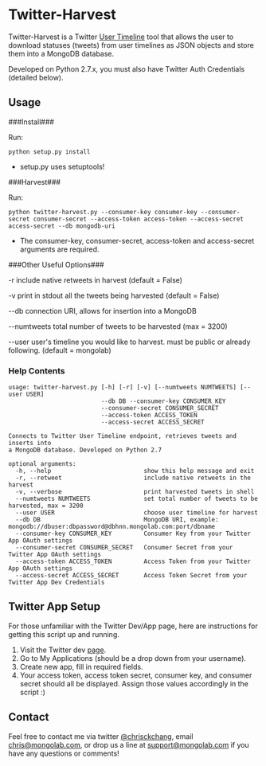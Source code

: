 Twitter-Harvest
====================

Twitter-Harvest is a Twitter [User Timeline](https://dev.twitter.com/docs/api/1.1/get/statuses/user_timeline) tool that allows the user to download statuses (tweets) from user timelines as JSON objects and store them into a MongoDB database.  

Developed on Python 2.7.x, you must also have Twitter Auth Credentials (detailed below).


Usage
---------

###Install###

Run:

    python setup.py install
    
* setup.py uses setuptools!

###Harvest###

Run:

    python twitter-harvest.py --consumer-key consumer-key --consumer-secret consumer-secret --access-token access-token --access-secret access-secret --db mongodb-uri
    
* The consumer-key, consumer-secret, access-token and access-secret arguments are required.

###Other Useful Options###

-r          include native retweets in harvest (default = False)

-v          print in stdout all the tweets being harvested (default = False)

--db        connection URI, allows for insertion into a MongoDB

--numtweets total number of tweets to be harvested (max = 3200)

--user      user's timeline you would like to harvest. must be public or already following. (default = mongolab)

### Help Contents ###
```
usage: twitter-harvest.py [-h] [-r] [-v] [--numtweets NUMTWEETS] [--user USER]
                          --db DB --consumer-key CONSUMER_KEY
                          --consumer-secret CONSUMER_SECRET 
                          --access-token ACCESS_TOKEN 
                          --access-secret ACCESS_SECRET

Connects to Twitter User Timeline endpoint, retrieves tweets and inserts into
a MongoDB database. Developed on Python 2.7

optional arguments:
  -h, --help                          show this help message and exit
  -r, --retweet                       include native retweets in the harvest
  -v, --verbose                       print harvested tweets in shell
  --numtweets NUMTWEETS               set total number of tweets to be harvested, max = 3200
  --user USER                         choose user timeline for harvest
  --db DB                             MongoDB URI, example: mongodb://dbuser:dbpassword@dbhnn.mongolab.com:port/dbname
  --consumer-key CONSUMER_KEY         Consumer Key from your Twitter App OAuth settings
  --consumer-secret CONSUMER_SECRET   Consumer Secret from your Twitter App OAuth settings
  --access-token ACCESS_TOKEN         Access Token from your Twitter App OAuth settings
  --access-secret ACCESS_SECRET       Access Token Secret from your Twitter App Dev Credentials
```

Twitter App Setup
-----------------

For those unfamiliar with the Twitter Dev/App page, here are instructions for getting this script up and running.

1. Visit the Twitter dev [page](https://dev.twitter.com/).
2. Go to My Applications (should be a drop down from your username).
3. Create new app, fill in required fields.
4. Your access token, access token secret, consumer key, and consumer secret should all be displayed. Assign those values accordingly in the script :)


Contact
-------

Feel free to contact me via twitter [@chrisckchang](https://twitter.com/chrisckchang), email <chris@mongolab.com>, or drop us a line at support@mongolab.com if you have any questions or comments!
